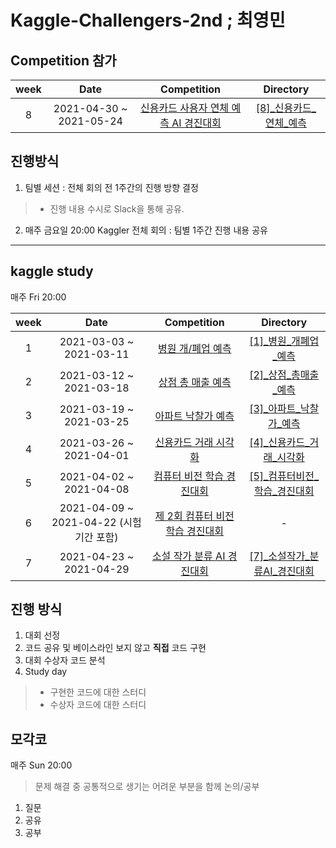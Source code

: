 # Kaggle-Challengers-2nd ; 최영민

## Competition 참가

| week | Date | Competition | Directory |
| :--: | :--: | :---------: | :-------: |
| 8 | 2021-04-30 ~ 2021-05-24 | [신용카드 사용자 연체 예측 AI 경진대회](https://dacon.io/competitions/official/235713/overview/description#desc-info) | [[8]_신용카드_연체_예측]([8]_신용카드_연체_예측/) |

## 진행방식

1. 팀별 세션 : 전체 회의 전 1주간의 진행 방향 결정
> - 진행 내용 수시로 Slack을 통해 공유.
2. 매주 금요일 20:00 Kaggler 전체 회의 : 팀별 1주간 진행 내용 공유

****

## kaggle study

매주 Fri 20:00

| week | Date | Competition | Directory |
| :--: | :--: | :---------: | :-------: |
| 1 | 2021-03-03 ~ 2021-03-11 | [병원 개/폐업 예측](https://dacon.io/competitions/official/9565/overview/description/) | [[1]_병원_개폐업_예측]([1]_병원_개폐업_예측/) |
| 2 | 2021-03-12 ~ 2021-03-18 | [상점 총 매출 예측](https://dacon.io/competitions/official/136/overview/description/) | [[2]_상점_총매출_예측]([2]_상점_총매출_예측/) |
| 3 | 2021-03-19 ~ 2021-03-25 | [아파트 낙찰가 예측](https://dacon.io/competitions/official/17801/overview/description/) | [[3]_아파트_낙찰가_예측]([3]_아파트_낙찰가_예측/) |
| 4 | 2021-03-26 ~ 2021-04-01 | [신용카드 거래 시각화](https://dacon.io/competitions/official/42473/overview/description/) | [[4]_신용카드_거래_시각화]([4]_신용카드_거래_시각화/) | 
| 5 | 2021-04-02 ~ 2021-04-08 | [컴퓨터 비전 학습 경진대회](https://dacon.io/competitions/official/235697/overview/description/) | [[5]_컴퓨터비전_학습_경진대회]([5]_컴퓨터비전_학습_경진대회/) |
| 6 | 2021-04-09 ~ 2021-04-22 (시험기간 포함) | [제 2회 컴퓨터 비전 학습 경진대회](https://dacon.io/competitions/official/235697/overview/description/) | - |
| 7 | 2021-04-23 ~ 2021-04-29 | [소설 작가 분류 AI 경진대회](https://dacon.io/competitions/official/235670/overview/description/) | [[7]_소설작가_분류AI_경진대회]([7]_소설작가_분류AI_경진대회/)

## 진행 방식

1. 대회 선정
2. 코드 공유 및 베이스라인 보지 않고 **직접** 코드 구현
3. 대회 수상자 코드 분석
4. Study day
> - 구현한 코드에 대한 스터디
> - 수상자 코드에 대한 스터디

## 모각코

매주 Sun 20:00

> 문제 해결 중 공통적으로 생기는 어려운 부분을 함께 논의/공부
1. 질문
2. 공유
3. 공부

